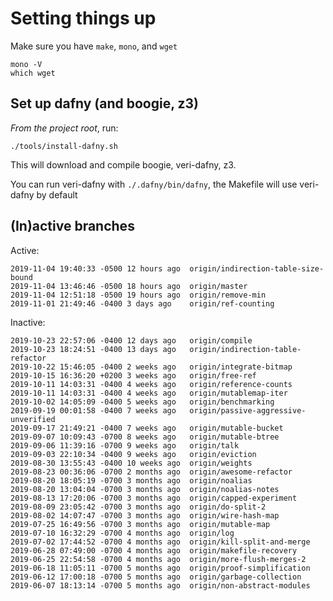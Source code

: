 # Setting things up

Make sure you have `make`, `mono`, and `wget`

```
mono -V
which wget
```

## Set up dafny (and boogie, z3)

*From the project root*, run:

```
./tools/install-dafny.sh
```

This will download and compile boogie, veri-dafny, z3.

You can run veri-dafny with `./.dafny/bin/dafny`, the Makefile will use veri-dafny by default

## (In)active branches

Active:

```
2019-11-04 19:40:33 -0500 12 hours ago 	origin/indirection-table-size-bound
2019-11-04 13:46:46 -0500 18 hours ago 	origin/master
2019-11-04 12:51:18 -0500 19 hours ago 	origin/remove-min
2019-11-01 21:49:46 -0400 3 days ago 	origin/ref-counting
```

Inactive:

```
2019-10-23 22:57:06 -0400 12 days ago 	origin/compile
2019-10-23 18:24:51 -0400 13 days ago 	origin/indirection-table-refactor
2019-10-22 15:46:05 -0400 2 weeks ago 	origin/integrate-bitmap
2019-10-15 16:36:20 +0200 3 weeks ago 	origin/free-ref
2019-10-11 14:03:31 -0400 4 weeks ago 	origin/reference-counts
2019-10-11 14:03:31 -0400 4 weeks ago 	origin/mutablemap-iter
2019-10-02 14:05:09 -0400 5 weeks ago 	origin/benchmarking
2019-09-19 00:01:58 -0400 7 weeks ago 	origin/passive-aggressive-unverified
2019-09-17 21:49:21 -0400 7 weeks ago 	origin/mutable-bucket
2019-09-07 10:09:43 -0700 8 weeks ago 	origin/mutable-btree
2019-09-06 11:39:16 -0700 9 weeks ago 	origin/talk
2019-09-03 22:10:34 -0400 9 weeks ago 	origin/eviction
2019-08-30 13:55:43 -0400 10 weeks ago 	origin/weights
2019-08-23 00:36:06 -0700 2 months ago 	origin/awesome-refactor
2019-08-20 18:05:19 -0700 3 months ago 	origin/noalias
2019-08-20 13:04:04 -0700 3 months ago 	origin/noalias-notes
2019-08-13 17:20:06 -0700 3 months ago 	origin/capped-experiment
2019-08-09 23:05:42 -0700 3 months ago 	origin/do-split-2
2019-08-02 14:07:47 -0700 3 months ago 	origin/wire-hash-map
2019-07-25 16:49:56 -0700 3 months ago 	origin/mutable-map
2019-07-10 16:32:29 -0700 4 months ago 	origin/log
2019-07-02 17:44:52 -0700 4 months ago 	origin/kill-split-and-merge
2019-06-28 07:49:00 -0700 4 months ago 	origin/makefile-recovery
2019-06-25 22:54:58 -0700 4 months ago 	origin/more-flush-merges-2
2019-06-18 11:05:11 -0700 5 months ago 	origin/proof-simplification
2019-06-12 17:00:18 -0700 5 months ago 	origin/garbage-collection
2019-06-07 18:13:14 -0700 5 months ago 	origin/non-abstract-modules
```
